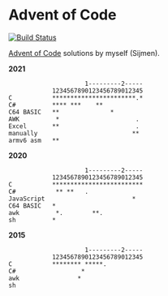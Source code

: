 Advent of Code
==============

[![Build Status](https://dev.azure.com/sjmulder/aoc/_apis/build/status/aoc?branchName=master)](https://dev.azure.com/sjmulder/aoc/_build/latest?definitionId=6&branchName=master)

[Advent of Code](https://www.adventofcode.com) solutions by myself (Sijmen).

**2021**

                         1---------2-----
                1234567890123456789012345
    C           ***********************.*
    C#          **** ***    **
    C64 BASIC   **              *
    AWK          *                     .
    Excel       **                     .
    manually	                      **
    armv6 asm   **

**2020**

                         1---------2-----
                1234567890123456789012345
    C           *************************
    C#           ** **   .
    JavaScript                        *
    C64 BASIC   *
    awk          *.        **.
    sh          *

**2015**

                         1---------2-----
                1234567890123456789012345
    C           ******** *****.
    C#                  *
    awk                *
    sh
